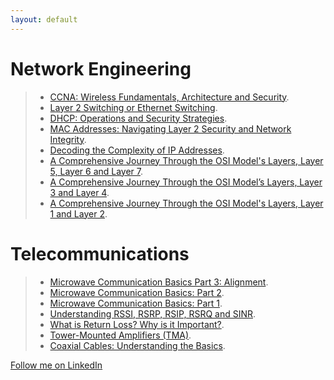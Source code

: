 ```yaml
---
layout: default
---
```


# Network Engineering

> *   [CCNA: Wireless Fundamentals, Architecture and Security](https://www.linkedin.com/pulse/ccna-wireless-fundamentals-architecture-security-ramirez--evire/).
> *   [Layer 2 Switching or Ethernet Switching](https://www.linkedin.com/pulse/layer-2-switching-ethernet-david-ramirez--bay8f/).
> *   [DHCP: Operations and Security Strategies](https://www.linkedin.com/pulse/dhcp-operations-security-strategies-david-ramirez--jkdef/).
> *   [MAC Addresses: Navigating Layer 2 Security and Network Integrity](https://www.linkedin.com/pulse/mac-addresses-navigating-layer-2-security-network-ramirez--6i5tf/).
> *   [Decoding the Complexity of IP Addresses](https://www.linkedin.com/pulse/decoding-complexity-ip-addresses-david-ramirez--eozmf/).
> *   [A Comprehensive Journey Through the OSI Model's Layers, Layer 5, Layer 6 and Layer 7](https://www.linkedin.com/pulse/comprehensive-journey-through-osi-models-layers-layer-ramirez--wekue/).
> *   [A Comprehensive Journey Through the OSI Model’s Layers, Layer 3 and Layer 4]( https://www.linkedin.com/pulse/comprehensive-journey-through-osi-models-layers-layer-ramirez--ws7if/).
> *   [A Comprehensive Journey Through the OSI Model's Layers, Layer 1 and Layer 2](https://www.linkedin.com/pulse/comprehensive-journey-through-osi-models-layers-layer-ramirez--anrgf/).


# Telecommunications

> *   [Microwave Communication Basics Part 3: Alignment](https://www.linkedin.com/pulse/microwave-communication-basics-part-3-alignment-david-ramirez-pmiwe/?trackingId=qt5g4kZ1RIe%2BceESpZWDBQ%3D%3D).
> *   [Microwave Communication Basics: Part 2](https://www.linkedin.com/pulse/microwave-communication-basics-part-2-david-ramirez-coatc/).
> *   [Microwave Communication Basics: Part 1](https://www.linkedin.com/pulse/microwave-communication-basics-part-1-david-ramirez-6t3de/).
> *   [Understanding RSSI, RSRP, RSIP, RSRQ and SINR](https://www.linkedin.com/pulse/understanding-rssi-rsrp-rsip-rsrq-sinr-navigating-ramirez--bplof/).
> *   [What is Return Loss? Why is it Important?](https://www.linkedin.com/pulse/what-return-loss-why-important-david-ram%C3%ADrez/).
> *   [Tower-Mounted Amplifiers (TMA)](https://www.linkedin.com/pulse/tower-mounted-amplifiers-tma-david-ramirez/).
> *   [Coaxial Cables: Understanding the Basics](https://www.linkedin.com/pulse/coaxial-cables-understanding-basics-david-ramirez-/).


>

[Follow me on LinkedIn](https://www.linkedin.com/in/telecom-engineer-5g-network/)


